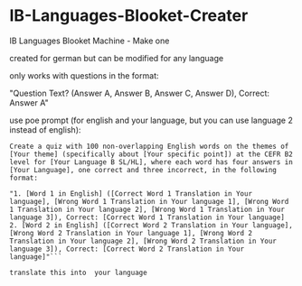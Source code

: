 # IB-Languages-Blooket-Creater
IB Languages Blooket Machine - Make one

created for german but can be modified for any language

only works with questions in the format:

"Question Text? (Answer A, Answer B, Answer C, Answer D), Correct: Answer A"

use poe prompt (for english and your language, but you can use language 2 instead of english):

```
Create a quiz with 100 non-overlapping English words on the themes of [Your theme] (specifically about [Your specific point]) at the CEFR B2 level for [Your Language B SL/HL], where each word has four answers in [Your Language], one correct and three incorrect, in the following format:

"1. [Word 1 in English] ([Correct Word 1 Translation in Your language], [Wrong Word 1 Translation in Your language 1], [Wrong Word 1 Translation in Your language 2], [Wrong Word 1 Translation in Your language 3]), Correct: [Correct Word 1 Translation in Your language]
2. [Word 2 in English] ([Correct Word 2 Translation in Your language], [Wrong Word 2 Translation in Your language 1], [Wrong Word 2 Translation in Your language 2], [Wrong Word 2 Translation in Your language 3]), Correct: [Correct Word 2 Translation in Your language]"```

translate this into  your language
